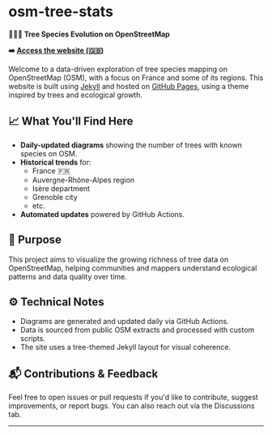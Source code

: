 # osm-tree-stats
__🌳🌲🌴 Tree Species Evolution on OpenStreetMap__

__➡️ [Access the website (🇬🇧)](https://binnette.github.io/osm-tree-stats/)__

Welcome to a data-driven exploration of tree species mapping on OpenStreetMap (OSM), with a focus on France and some of its regions. This website is built using [Jekyll](https://jekyllrb.com/) and hosted on [GitHub Pages](https://pages.github.com/), using a theme inspired by trees and ecological growth.

## 📈 What You'll Find Here

- **Daily-updated diagrams** showing the number of trees with known species on OSM.
- **Historical trends** for:
  - France 🇫🇷
  - Auvergne-Rhône-Alpes region
  - Isère department
  - Grenoble city
  - etc.
- **Automated updates** powered by GitHub Actions.

## 🌿 Purpose

This project aims to visualize the growing richness of tree data on OpenStreetMap, helping communities and mappers understand ecological patterns and data quality over time.

## ⚙️ Technical Notes

- Diagrams are generated and updated daily via GitHub Actions.
- Data is sourced from public OSM extracts and processed with custom scripts.
- The site uses a tree-themed Jekyll layout for visual coherence.

## 📬 Contributions & Feedback

Feel free to open issues or pull requests if you'd like to contribute, suggest improvements, or report bugs. You can also reach out via the Discussions tab.

---